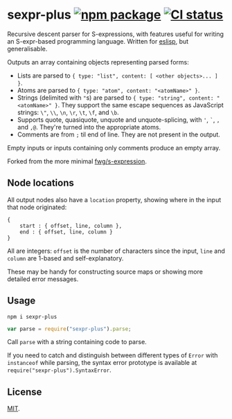 # sexpr-plus [![npm package](https://img.shields.io/npm/v/sexpr-plus.svg?style=flat-square)][1] [![CI status](https://img.shields.io/travis/anko/sexpr-plus.svg?style=flat-square)][2]

Recursive descent parser for S-expressions, with features useful for writing an
S-expr-based programming language.  Written for [eslisp][3], but generalisable.

Outputs an array containing objects representing parsed forms:

-   Lists are parsed to `{ type: "list", content: [ <other objects>... ] }`.
-   Atoms are parsed to `{ type: "atom", content: "<atomName>" }`.
-   Strings (delimited with `"`s) are parsed to `{ type: "string", content:
    "<atomName>" }`.  They support the same escape sequences as JavaScript
    strings: `\"`, `\\`, `\n`, `\r`, `\t`, `\f`, and `\b`.
-   Supports quote, quasiquote, unquote and unquote-splicing, with `'`, `` `
    ``, `,` and `,@`.  They're turned into the appropriate atoms.
-   Comments are from `;` til end of line.  They are not present in the output.

Empty inputs or inputs containing only comments produce an empty array.

Forked from the more minimal [fwg/s-expression][4].

## Node locations

All output nodes also have a `location` property, showing where in the input
that node originated:

    {
        start : { offset, line, column },
        end : { offset, line, column }
    }

All are integers: `offset` is the number of characters since the input, `line`
and `column` are 1-based and self-explanatory.

These may be handy for constructing source maps or showing more detailed error
messages.

## Usage

    npm i sexpr-plus

```js
var parse = require("sexpr-plus").parse;
```

Call `parse` with a string containing code to parse.

If you need to catch and distinguish between different types of `Error` with
`instanceof` while parsing, the syntax error prototype is available at
`require("sexpr-plus").SyntaxError`.

## License

[MIT][5].

[1]: https://www.npmjs.com/package/sexpr-plus
[2]: https://travis-ci.org/anko/sexpr-plus
[3]: https://github.com/anko/eslisp
[4]: https://github.com/fwg/s-expression
[5]: LICENSE

